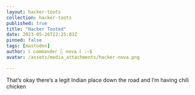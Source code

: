 ```yaml
---
layout: hacker-toots
collection: hacker-toots
published: true
title: "Hacker Tooted"
date: 2023-05-26T22:25:03Z
pinned: false
tags: [mastodon]
author: ⸸ commander ░ nova ⸸ :~$
avatar: /assets/media_attachments/hacker-nova.png

---
```


<p>That’s okay there’s a legit Indian place down the road and I’m having chili chicken</p>


